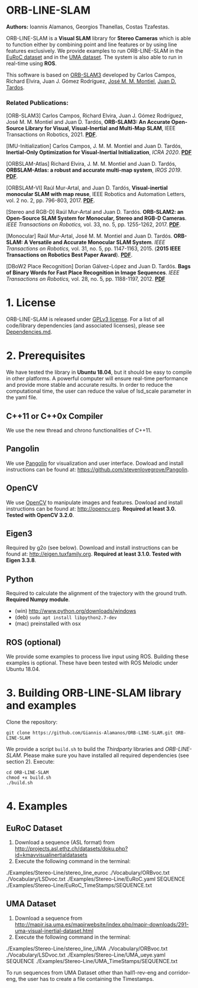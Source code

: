 # ORB-LINE-SLAM

**Authors:** Ioannis Alamanos, Georgios Thanellas, Costas Tzafestas.

ORB-LINE-SLAM is a **Visual SLAM** library for **Stereo Cameras** which is able to function either by combining point and line features or by using line features exclusively. We provide examples to run ORB-LINE-SLAM in the [EuRoC dataset](http://projects.asl.ethz.ch/datasets/doku.php?id=kmavvisualinertialdatasets) and in the [UMA dataset](http://mapir.isa.uma.es/mapirwebsite/index.php/mapir-downloads/291-uma-visual-inertial-dataset.html). The system is also able to run in real-time using **ROS**.

This software is based on [ORB-SLAM3](https://github.com/UZ-SLAMLab/ORB_SLAM3) developed by Carlos Campos, Richard Elvira, Juan J. Gómez Rodríguez, [José M. M. Montiel](http://webdiis.unizar.es/~josemari/), [Juan D. Tardos](http://webdiis.unizar.es/~jdtardos/).

### Related Publications:

[ORB-SLAM3] Carlos Campos, Richard Elvira, Juan J. Gómez Rodríguez, José M. M. Montiel and Juan D. Tardós, **ORB-SLAM3: An Accurate Open-Source Library for Visual, Visual-Inertial and Multi-Map SLAM**, IEEE Transactions on Robotics, 2021. **[PDF](https://arxiv.org/pdf/2007.11898.pdf)**.

[IMU-Initialization] Carlos Campos, J. M. M. Montiel and Juan D. Tardós, **Inertial-Only Optimization for Visual-Inertial Initialization**, *ICRA 2020*. **[PDF](https://arxiv.org/pdf/2003.05766.pdf)**

[ORBSLAM-Atlas] Richard Elvira, J. M. M. Montiel and Juan D. Tardós, **ORBSLAM-Atlas: a robust and accurate multi-map system**, *IROS 2019*. **[PDF](https://arxiv.org/pdf/1908.11585.pdf)**.

[ORBSLAM-VI] Raúl Mur-Artal, and Juan D. Tardós, **Visual-inertial monocular SLAM with map reuse**, IEEE Robotics and Automation Letters, vol. 2 no. 2, pp. 796-803, 2017. **[PDF](https://arxiv.org/pdf/1610.05949.pdf)**. 

[Stereo and RGB-D] Raúl Mur-Artal and Juan D. Tardós. **ORB-SLAM2: an Open-Source SLAM System for Monocular, Stereo and RGB-D Cameras**. *IEEE Transactions on Robotics,* vol. 33, no. 5, pp. 1255-1262, 2017. **[PDF](https://arxiv.org/pdf/1610.06475.pdf)**.

[Monocular] Raúl Mur-Artal, José M. M. Montiel and Juan D. Tardós. **ORB-SLAM: A Versatile and Accurate Monocular SLAM System**. *IEEE Transactions on Robotics,* vol. 31, no. 5, pp. 1147-1163, 2015. (**2015 IEEE Transactions on Robotics Best Paper Award**). **[PDF](https://arxiv.org/pdf/1502.00956.pdf)**.

[DBoW2 Place Recognition] Dorian Gálvez-López and Juan D. Tardós. **Bags of Binary Words for Fast Place Recognition in Image Sequences**. *IEEE Transactions on Robotics,* vol. 28, no. 5, pp. 1188-1197, 2012. **[PDF](http://doriangalvez.com/php/dl.php?dlp=GalvezTRO12.pdf)**

# 1. License

ORB-LINE-SLAM is released under [GPLv3 license](https://github.com/Giannis-Alamanos/ORB-LINE-SLAM/blob/main/LICENSE). For a list of all code/library dependencies (and associated licenses), please see [Dependencies.md](https://github.com/Giannis-Alamanos/ORB-LINE-SLAM/blob/main/Dependencies.md).

# 2. Prerequisites
We have tested the library in **Ubuntu 18.04**, but it should be easy to compile in other platforms. A powerful computer will ensure real-time performance and provide more stable and accurate results. In order to reduce the computational time, the user can reduce the value of lsd_scale parameter in the yaml file.

## C++11 or C++0x Compiler
We use the new thread and chrono functionalities of C++11.

## Pangolin
We use [Pangolin](https://github.com/stevenlovegrove/Pangolin) for visualization and user interface. Dowload and install instructions can be found at: https://github.com/stevenlovegrove/Pangolin.

## OpenCV
We use [OpenCV](http://opencv.org) to manipulate images and features. Dowload and install instructions can be found at: http://opencv.org. **Required at least 3.0. Tested with OpenCV 3.2.0**.

## Eigen3
Required by g2o (see below). Download and install instructions can be found at: http://eigen.tuxfamily.org. **Required at least 3.1.0. Tested with Eigen 3.3.8**.

## Python
Required to calculate the alignment of the trajectory with the ground truth. **Required Numpy module**.

* (win) http://www.python.org/downloads/windows
* (deb) `sudo apt install libpython2.7-dev`
* (mac) preinstalled with osx

## ROS (optional)

We provide some examples to process live input using ROS. Building these examples is optional. These have been tested with ROS Melodic under Ubuntu 18.04.

# 3. Building ORB-LINE-SLAM library and examples

Clone the repository:
```
git clone https://github.com/Giannis-Alamanos/ORB-LINE-SLAM.git ORB-LINE-SLAM
```

We provide a script `build.sh` to build the *Thirdparty* libraries and *ORB-LINE-SLAM*. Please make sure you have installed all required dependencies (see section 2). Execute:
```
cd ORB-LINE-SLAM
chmod +x build.sh
./build.sh
```


# 4. Examples

## EuRoC Dataset

1. Download a sequence (ASL format) from http://projects.asl.ethz.ch/datasets/doku.php?id=kmavvisualinertialdatasets
2. Execute the following command in the terminal:

./Examples/Stereo-Line/stereo_line_euroc ./Vocabulary/ORBvoc.txt ./Vocabulary/LSDvoc.txt ./Examples/Stereo-Line/EuRoC.yaml SEQUENCE ./Examples/Stereo-Line/EuRoC_TimeStamps/SEQUENCE.txt

## UMA Dataset

1. Download a sequence from http://mapir.isa.uma.es/mapirwebsite/index.php/mapir-downloads/291-uma-visual-inertial-dataset.html
2. Execute the following command in the terminal:

./Examples/Stereo-Line/stereo_line_UMA ./Vocabulary/ORBvoc.txt ./Vocabulary/LSDvoc.txt ./Examples/Stereo-Line/UMA_ueye.yaml SEQUENCE ./Examples/Stereo-Line/UMA_TimeStamps/SEQUENCE.txt

To run sequences from UMA Dataset other than hall1-rev-eng and corridor-eng, the user has to create a file containing the Timestamps.


